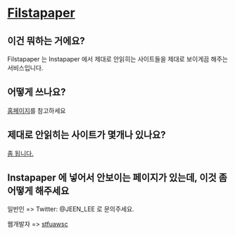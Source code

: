 [Filstapaper][homepage]
==========

이건 뭐하는 거에요?
-------------------
Filstapaper 는 Instapaper 에서 제대로 안읽히는 사이트들을 제대로 보이게끔 해주는 서비스입니다.

어떻게 쓰나요?
--------------
[홈페이지][homepage]를 참고하세요

제대로 안읽히는 사이트가 몇개나 있나요?
---------------------------------------
[좀 됩니다.][plugins]

Instapaper 에 넣어서 안보이는 페이지가 있는데, 이것 좀 어떻게 해주세요
----------------------------------------------------------------------
일반인 => Twitter: @JEEN_LEE 로 문의주세요.

웹개발자 => [stfuawsc][stfuawsc]

[homepage]:http://app.perl.kr/filstapaper
[plugins]:http://github.com/JEEN/Filstapaper/tree/master/plugins/
[stfuawsc]:http://stfuawsc.com/

